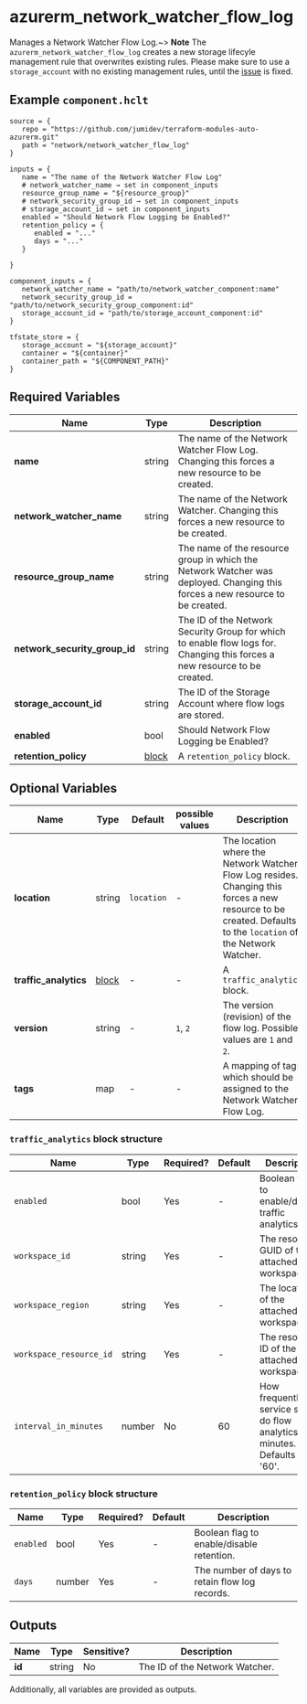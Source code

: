 # azurerm_network_watcher_flow_log

Manages a Network Watcher Flow Log.~> **Note** The `azurerm_network_watcher_flow_log` creates a new storage lifecyle management rule that overwrites existing rules. Please make sure to use a `storage_account` with no existing management rules, until the [issue](https://github.com/hashicorp/terraform-provider-azurerm/issues/6935) is fixed.

## Example `component.hclt`

```hcl
source = {
   repo = "https://github.com/jumidev/terraform-modules-auto-azurerm.git"   
   path = "network/network_watcher_flow_log"   
}

inputs = {
   name = "The name of the Network Watcher Flow Log"   
   # network_watcher_name → set in component_inputs
   resource_group_name = "${resource_group}"   
   # network_security_group_id → set in component_inputs
   # storage_account_id → set in component_inputs
   enabled = "Should Network Flow Logging be Enabled?"   
   retention_policy = {
      enabled = "..."      
      days = "..."      
   }
   
}

component_inputs = {
   network_watcher_name = "path/to/network_watcher_component:name"   
   network_security_group_id = "path/to/network_security_group_component:id"   
   storage_account_id = "path/to/storage_account_component:id"   
}

tfstate_store = {
   storage_account = "${storage_account}"   
   container = "${container}"   
   container_path = "${COMPONENT_PATH}"   
}

```

## Required Variables

| Name | Type |  Description |
| ---- | --------- |  ----------- |
| **name** | string |  The name of the Network Watcher Flow Log. Changing this forces a new resource to be created. | 
| **network_watcher_name** | string |  The name of the Network Watcher. Changing this forces a new resource to be created. | 
| **resource_group_name** | string |  The name of the resource group in which the Network Watcher was deployed. Changing this forces a new resource to be created. | 
| **network_security_group_id** | string |  The ID of the Network Security Group for which to enable flow logs for. Changing this forces a new resource to be created. | 
| **storage_account_id** | string |  The ID of the Storage Account where flow logs are stored. | 
| **enabled** | bool |  Should Network Flow Logging be Enabled? | 
| **retention_policy** | [block](#retention_policy-block-structure) |  A `retention_policy` block. | 

## Optional Variables

| Name | Type |  Default  |  possible values |  Description |
| ---- | --------- |  ----------- | ----------- | ----------- |
| **location** | string |  `location`  |  -  |  The location where the Network Watcher Flow Log resides. Changing this forces a new resource to be created. Defaults to the `location` of the Network Watcher. | 
| **traffic_analytics** | [block](#traffic_analytics-block-structure) |  -  |  -  |  A `traffic_analytics` block. | 
| **version** | string |  -  |  `1`, `2`  |  The version (revision) of the flow log. Possible values are `1` and `2`. | 
| **tags** | map |  -  |  -  |  A mapping of tags which should be assigned to the Network Watcher Flow Log. | 

### `traffic_analytics` block structure

| Name | Type | Required? | Default | Description |
| ---- | ---- | --------- | ------- | ----------- |
| `enabled` | bool | Yes | - | Boolean flag to enable/disable traffic analytics. |
| `workspace_id` | string | Yes | - | The resource GUID of the attached workspace. |
| `workspace_region` | string | Yes | - | The location of the attached workspace. |
| `workspace_resource_id` | string | Yes | - | The resource ID of the attached workspace. |
| `interval_in_minutes` | number | No | 60 | How frequently service should do flow analytics in minutes. Defaults to '60'. |

### `retention_policy` block structure

| Name | Type | Required? | Default | Description |
| ---- | ---- | --------- | ------- | ----------- |
| `enabled` | bool | Yes | - | Boolean flag to enable/disable retention. |
| `days` | number | Yes | - | The number of days to retain flow log records. |



## Outputs

| Name | Type | Sensitive? | Description |
| ---- | ---- | --------- | --------- |
| **id** | string | No  | The ID of the Network Watcher. | 

Additionally, all variables are provided as outputs.
